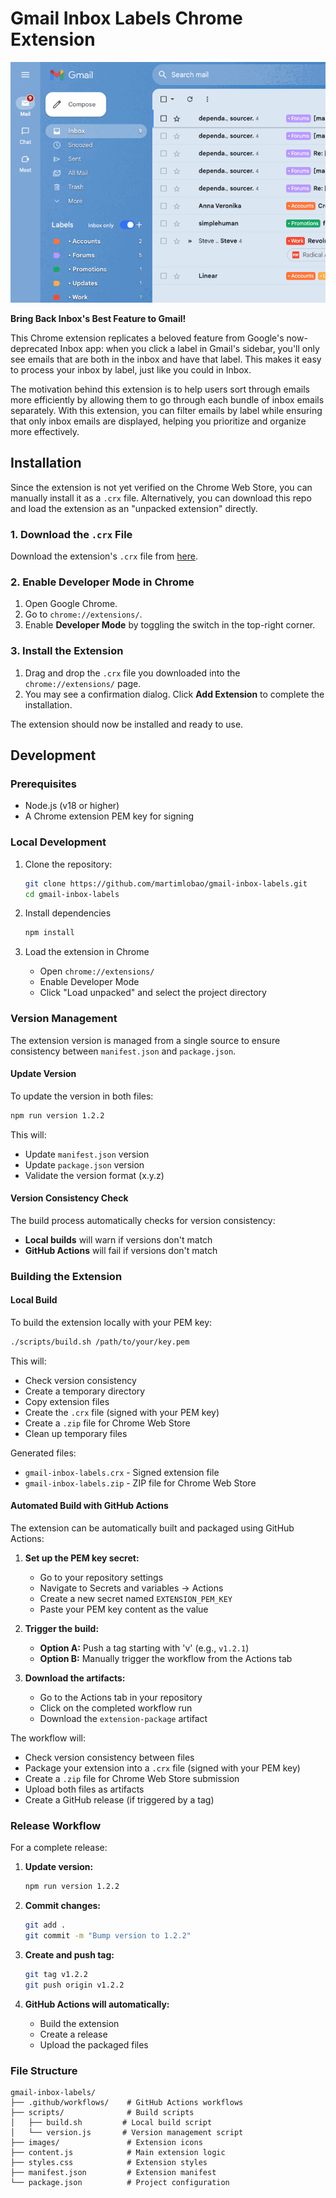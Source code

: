 # Gmail Inbox Labels Chrome Extension

<!-- markdownlint-disable-next-line no-inline-html -->
<p align="center"><img src="images/demo.gif" alt="Extension demo"/></p>

**Bring Back Inbox's Best Feature to Gmail!**

This Chrome extension replicates a beloved feature from Google's now-deprecated Inbox app: when you click a label in Gmail's sidebar, you'll only see emails that are both in the inbox and have that label. This makes it easy to process your inbox by label, just like you could in Inbox.

The motivation behind this extension is to help users sort through emails more efficiently by allowing them to go through each bundle of inbox emails separately. With this extension, you can filter emails by label while ensuring that only inbox emails are displayed, helping you prioritize and organize more effectively.

## Installation

Since the extension is not yet verified on the Chrome Web Store, you can manually install it as a `.crx` file. Alternatively, you can download this repo and load the extension as an "unpacked extension" directly.

### 1. Download the `.crx` File

Download the extension's `.crx` file from [here](https://github.com/martimlobao/gmail-inbox-labels/releases).

### 2. Enable Developer Mode in Chrome

1. Open Google Chrome.
2. Go to `chrome://extensions/`.
3. Enable **Developer Mode** by toggling the switch in the top-right corner.

### 3. Install the Extension

1. Drag and drop the `.crx` file you downloaded into the `chrome://extensions/` page.
2. You may see a confirmation dialog. Click **Add Extension** to complete the installation.

The extension should now be installed and ready to use.

## Development

### Prerequisites

- Node.js (v18 or higher)
- A Chrome extension PEM key for signing

### Local Development

1. Clone the repository:

   ```bash
   git clone https://github.com/martimlobao/gmail-inbox-labels.git
   cd gmail-inbox-labels
   ```

2. Install dependencies

   ```bash
   npm install
   ```

3. Load the extension in Chrome
   - Open `chrome://extensions/`
   - Enable Developer Mode
   - Click "Load unpacked" and select the project directory

### Version Management

The extension version is managed from a single source to ensure consistency between `manifest.json` and `package.json`.

#### Update Version

To update the version in both files:

```bash
npm run version 1.2.2
```

This will:
- Update `manifest.json` version
- Update `package.json` version
- Validate the version format (x.y.z)

#### Version Consistency Check

The build process automatically checks for version consistency:
- **Local builds** will warn if versions don't match
- **GitHub Actions** will fail if versions don't match

### Building the Extension

#### Local Build

To build the extension locally with your PEM key:

```bash
./scripts/build.sh /path/to/your/key.pem
```

This will:
- Check version consistency
- Create a temporary directory
- Copy extension files
- Create the `.crx` file (signed with your PEM key)
- Create a `.zip` file for Chrome Web Store
- Clean up temporary files

Generated files:
- `gmail-inbox-labels.crx` - Signed extension file
- `gmail-inbox-labels.zip` - ZIP file for Chrome Web Store

#### Automated Build with GitHub Actions

The extension can be automatically built and packaged using GitHub Actions:

1. **Set up the PEM key secret:**
   - Go to your repository settings
   - Navigate to Secrets and variables → Actions
   - Create a new secret named `EXTENSION_PEM_KEY`
   - Paste your PEM key content as the value

2. **Trigger the build:**
   - **Option A:** Push a tag starting with 'v' (e.g., `v1.2.1`)
   - **Option B:** Manually trigger the workflow from the Actions tab

3. **Download the artifacts:**
   - Go to the Actions tab in your repository
   - Click on the completed workflow run
   - Download the `extension-package` artifact

The workflow will:
- Check version consistency between files
- Package your extension into a `.crx` file (signed with your PEM key)
- Create a `.zip` file for Chrome Web Store submission
- Upload both files as artifacts
- Create a GitHub release (if triggered by a tag)

### Release Workflow

For a complete release:

1. **Update version:**
   ```bash
   npm run version 1.2.2
   ```

2. **Commit changes:**
   ```bash
   git add .
   git commit -m "Bump version to 1.2.2"
   ```

3. **Create and push tag:**
   ```bash
   git tag v1.2.2
   git push origin v1.2.2
   ```

4. **GitHub Actions will automatically:**
   - Build the extension
   - Create a release
   - Upload the packaged files

### File Structure

```text
gmail-inbox-labels/
├── .github/workflows/    # GitHub Actions workflows
├── scripts/              # Build scripts
│   ├── build.sh         # Local build script
│   └── version.js       # Version management script
├── images/               # Extension icons
├── content.js            # Main extension logic
├── styles.css            # Extension styles
├── manifest.json         # Extension manifest
└── package.json          # Project configuration
```
